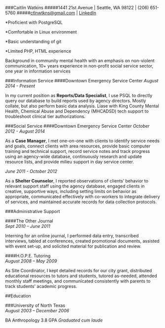 ###Caitlin Watkins 
#####1441 21st Avenue | Seattle, WA 98122 | (206) 651-5760
#####ctlnwtkns@gmail.com | [LinkedIn](https://www.linkedin.com/in/caitlinwatkins) 


*Proficient with PostgreSQL

*Comfortable in Linux environment

*Basic understanding of git

*Limited PHP, HTML experience 

Background in community mental health with an emphasis on non-violent communication, 10+ years experience in non-profit social service sector, one year in information services

###Information Service
####Downtown Emergency Service Center
*August 2014 - Present*

In my current position as **Reports/Data Specialist**, I use PSQL to directly query our database to build reports used by agency directors. Mostly collate, but also perform basic data analysis. Liase with King County Mental Health, Chemical Abuse and Dependency (MHCADSD) tech support to troubleshoot clinical tier authorizations. 

###Social Service
####Downtown Emergency Service Center
*October 2012 - August 2014*

As a **Case Manager**, I met one-on-one with clients to identify service needs and goals, connect clients with area resources, provide basic computer training and technical support, record service notes and track progress using an agency-wide database, continuously research and update resource lists, and provide milieu support in day service center.

*June 2011 - October 2012*

As a **Shelter Counselor**, I reported observations of clients’ behavior to relevant support staff using the agency database, engaged clients in creative, supportive ways, including setting limits on behavior as appropriate, communicated effectively with co-workers to integrate delivery of services, and maintained accurate records for data collection protocols. 

###Administrative Support

####The Other Journal	
*Sept 2010 – June 2011*

Interning for an online journal, I performed data entry, transcribed interviews, tabled at conferences, created promotional documents, assisted with event set-up, and solicited material for publication and review.

####H.O.P.E. Tutoring 	
*August 2008 – May 2009*

As Site Coordinator, I kept detailed records for our city grant, distributed educational resources to tutors and students, tutored as-needed, attended monthly staff meetings, and communicated consistently with parents to track students' academic progress. 

##Education

###University of North Texas	
*August 2003 – December 2006*

BA Anthropology 
3.8 GPA *Graduated cum laude*  


